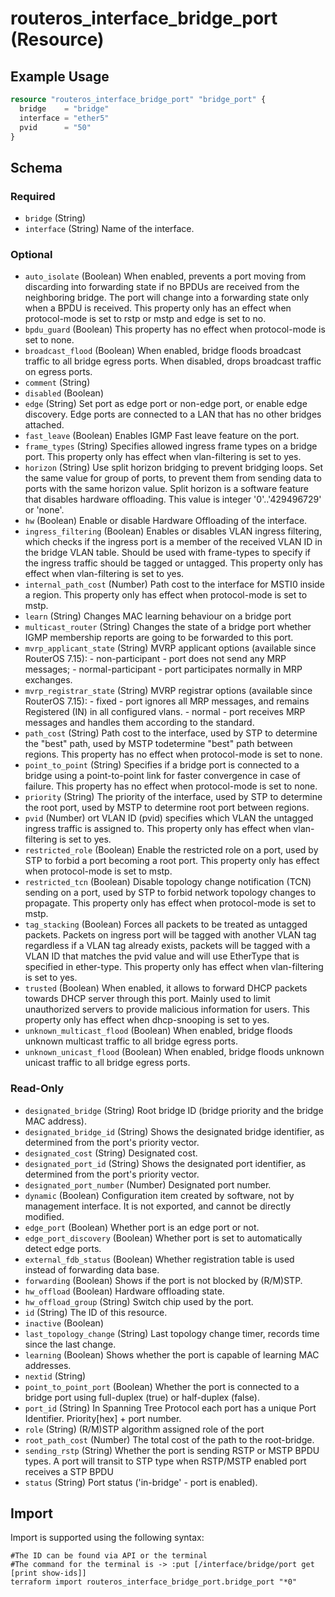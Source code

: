 # routeros_interface_bridge_port (Resource)


## Example Usage
```terraform
resource "routeros_interface_bridge_port" "bridge_port" {
  bridge    = "bridge"
  interface = "ether5"
  pvid      = "50"
}
```

<!-- schema generated by tfplugindocs -->
## Schema

### Required

- `bridge` (String)
- `interface` (String) Name of the interface.

### Optional

- `auto_isolate` (Boolean) When enabled, prevents a port moving from discarding into forwarding state if no BPDUs are received from the neighboring bridge. The port will change into a forwarding state only when a BPDU is received. This property only has an effect when protocol-mode is set to rstp or mstp and edge is set to no.
- `bpdu_guard` (Boolean) This property has no effect when protocol-mode is set to none.
- `broadcast_flood` (Boolean) When enabled, bridge floods broadcast traffic to all bridge egress ports. When disabled, drops broadcast traffic on egress ports.
- `comment` (String)
- `disabled` (Boolean)
- `edge` (String) Set port as edge port or non-edge port, or enable edge discovery. Edge ports are connected to a LAN that has no other bridges attached.
- `fast_leave` (Boolean) Enables IGMP Fast leave feature on the port.
- `frame_types` (String) Specifies allowed ingress frame types on a bridge port. This property only has effect when vlan-filtering is set to yes.
- `horizon` (String) Use split horizon bridging to prevent bridging loops. Set the same value for group of ports, to prevent them from sending data to ports with the same horizon value. Split horizon is a software feature that disables hardware offloading. This value is integer '0'..'429496729' or 'none'.
- `hw` (Boolean) Enable or disable Hardware Offloading of the interface.
- `ingress_filtering` (Boolean) Enables or disables VLAN ingress filtering, which checks if the ingress port is a member of the received VLAN ID in the bridge VLAN table. Should be used with frame-types to specify if the ingress traffic should be tagged or untagged. This property only has effect when vlan-filtering is set to yes.
- `internal_path_cost` (Number) Path cost to the interface for MSTI0 inside a region. This property only has effect when protocol-mode is set to mstp.
- `learn` (String) Changes MAC learning behaviour on a bridge port
- `multicast_router` (String) Changes the state of a bridge port whether IGMP membership reports are going to be forwarded to this port.
- `mvrp_applicant_state` (String) MVRP applicant options (available since RouterOS 7.15): - non-participant - port does not send any MRP messages; - normal-participant - port participates normally in MRP exchanges.
- `mvrp_registrar_state` (String) MVRP registrar options (available since RouterOS 7.15): - fixed - port ignores all MRP messages, and remains Registered (IN) in all configured vlans. - normal - port receives MRP messages and handles them according to the standard.
- `path_cost` (String) Path cost to the interface, used by STP to determine the "best" path, used by MSTP todetermine "best" path between regions. This property has no effect when protocol-mode is set to none.
- `point_to_point` (String) Specifies if a bridge port is connected to a bridge using a point-to-point link for faster convergence in case of failure. This property has no effect when protocol-mode is set to none.
- `priority` (String) The priority of the interface, used by STP to determine the root port, used by MSTP to determine root port between regions.
- `pvid` (Number) ort VLAN ID (pvid) specifies which VLAN the untagged ingress traffic is assigned to. This property only has effect when vlan-filtering is set to yes.
- `restricted_role` (Boolean) Enable the restricted role on a port, used by STP to forbid a port becoming a root port. This property only has effect when protocol-mode is set to mstp.
- `restricted_tcn` (Boolean) Disable topology change notification (TCN) sending on a port, used by STP to forbid network topology changes to propagate. This property only has effect when protocol-mode is set to mstp.
- `tag_stacking` (Boolean) Forces all packets to be treated as untagged packets. Packets on ingress port will be tagged with another VLAN tag regardless if a VLAN tag already exists, packets will be tagged with a VLAN ID that matches the pvid value and will use EtherType that is specified in ether-type. This property only has effect when vlan-filtering is set to yes.
- `trusted` (Boolean) When enabled, it allows to forward DHCP packets towards DHCP server through this port. Mainly used to limit unauthorized servers to provide malicious information for users. This property only has effect when dhcp-snooping is set to yes.
- `unknown_multicast_flood` (Boolean) When enabled, bridge floods unknown multicast traffic to all bridge egress ports.
- `unknown_unicast_flood` (Boolean) When enabled, bridge floods unknown unicast traffic to all bridge egress ports.

### Read-Only

- `designated_bridge` (String) Root bridge ID (bridge priority and the bridge MAC address).
- `designated_bridge_id` (String) Shows the designated bridge identifier, as determined from the port's priority vector.
- `designated_cost` (String) Designated cost.
- `designated_port_id` (String) Shows the designated port identifier, as determined from the port's priority vector.
- `designated_port_number` (Number) Designated port number.
- `dynamic` (Boolean) Configuration item created by software, not by management interface. It is not exported, and cannot be directly modified.
- `edge_port` (Boolean) Whether port is an edge port or not.
- `edge_port_discovery` (Boolean) Whether port is set to automatically detect edge ports.
- `external_fdb_status` (Boolean) Whether registration table is used instead of forwarding data base.
- `forwarding` (Boolean) Shows if the port is not blocked by (R/M)STP.
- `hw_offload` (Boolean) Hardware offloading state.
- `hw_offload_group` (String) Switch chip used by the port.
- `id` (String) The ID of this resource.
- `inactive` (Boolean)
- `last_topology_change` (String) Last topology change timer, records time since the last change.
- `learning` (Boolean) Shows whether the port is capable of learning MAC addresses.
- `nextid` (String)
- `point_to_point_port` (Boolean) Whether the port is connected to a bridge port using full-duplex (true) or half-duplex (false).
- `port_id` (String) In Spanning Tree Protocol each port has a unique Port Identifier. Priority[hex] + port number.
- `role` (String) (R/M)STP algorithm assigned role of the port
- `root_path_cost` (Number) The total cost of the path to the root-bridge.
- `sending_rstp` (String) Whether the port is sending RSTP or MSTP BPDU types. A port will transit to STP type when RSTP/MSTP enabled port receives a STP BPDU
- `status` (String) Port status ('in-bridge' - port is enabled).

## Import
Import is supported using the following syntax:
```shell
#The ID can be found via API or the terminal
#The command for the terminal is -> :put [/interface/bridge/port get [print show-ids]]
terraform import routeros_interface_bridge_port.bridge_port "*0"
```
